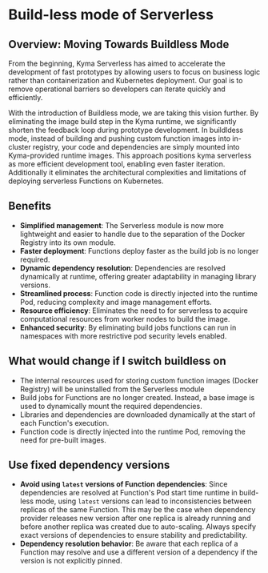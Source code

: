 # Build-less mode of Serverless

## Overview: Moving Towards Buildless Mode

From the beginning, Kyma Serverless has aimed to accelerate the development of fast prototypes by allowing users to focus on business logic rather than containerization and Kubernetes deployment. Our goal is to remove operational barriers so developers can iterate quickly and efficiently.

With the introduction of Buildless mode, we are taking this vision further. By eliminating the image build step in the Kyma runtime, we significantly shorten the feedback loop during prototype development. In buildldess mode, instead of building and pushing custom function images into in-cluster registry, your code and dependencies are simply mounted into Kyma-provided runtime images. This approach positions kyma serverless as more efficient development tool, enabling even faster iteration. Additionally it eliminates the architectural complexities and limitations of deploying serverless Functions on Kubernetes.

## Benefits

- **Simplified management**: The Serverless module is now more lightweight and easier to handle due to the separation of the Docker Registry into its own module.
- **Faster deployment**: Functions deploy faster as the build job is no longer required.
- **Dynamic dependency resolution**: Dependencies are resolved dynamically at runtime, offering greater adaptability in managing library versions.
- **Streamlined process**:  Function code is directly injected into the runtime Pod, reducing complexity and image management efforts.
- **Resource efficiency**: Eliminates the need to for serverless to acquire computational resources from worker nodes to build the image.
- **Enhanced security**: By eliminating build jobs functions can run in namespaces with more restrictive pod security levels enabled.

## What would change if I switch buildless on

- The internal resources used for storing custom function images (Docker Registry) will be uninstalled from the Serverless module
- Build jobs for Functions are no longer created. Instead, a base image is used to dynamically mount the required dependencies.
- Libraries and dependencies are downloaded dynamically at the start of each Function's execution.
- Function code is directly injected into the runtime Pod, removing the need for pre-built images.

## Use fixed dependency versions

- **Avoid using `latest` versions of Function dependencies**: Since dependencies are resolved at Function's Pod start time runtime in build-less mode, using `latest` versions can lead to inconsistencies between replicas of the same Function. This may be the case when dependency provider releases new version after one replica is already running and before another replica was created due to auto-scaling.  Always specify exact versions of dependencies to ensure stability and predictability.
- **Dependency resolution behavior**: Be aware that each replica of a Function may resolve and use a different version of a dependency if the version is not explicitly pinned.